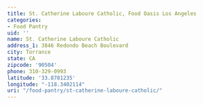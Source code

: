 ```yaml
---
title: St. Catherine Laboure Catholic, Food Oasis Los Angeles
categories:
- Food Pantry
uid: ''
name: St. Catherine Laboure Catholic
address_1: 3846 Redondo Beach Boulevard
city: Torrance
state: CA
zipcode: '90504'
phone: 310-329-0993
latitude: '33.8781235'
longitude: "-118.3402114"
uri: "/food-pantry/st-catherine-laboure-catholic/"
---
```


